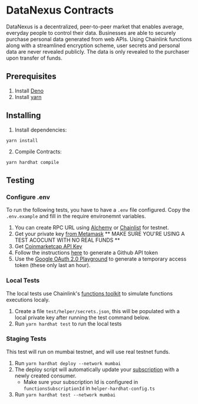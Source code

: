 # DataNexus Contracts
DataNexus is a decentralized, peer-to-peer market that enables average, everyday people to control their data. Businesses are able to securely purchase personal data generated from web APIs. Using Chainlink functions along with a streamlined encryption scheme, user secrets and personal data are never revealed publicly. The data is only revealed to the purchaser upon transfer of funds.

## Prerequisites

1. Install [Deno](https://docs.deno.com/runtime/manual/getting_started/installation)
2. Install [yarn](https://classic.yarnpkg.com/lang/en/docs/install/#mac-stable)

## Installing

1. Install dependencies:
```
yarn install
```

2. Compile Contracts:
```
yarn hardhat compile
```

## Testing

### Configure .env
To run the following tests, you have to have a `.env` file configured. Copy the `.env.example` and fill in the require environemnt variables.

1. You can create RPC URL using [Alchemy](https://www.alchemy.com/) or [Chainlist](https://chainlist.org/?search=avalanche&testnets=true) for testnet.
2. Get your private key [from Metamask](https://support.metamask.io/hc/en-us/articles/360015289632-How-to-export-an-account-s-private-key#:~:text=On%20the%20'Account%20details'%20page,private%20key%20to%20your%20clipboard.) ** MAKE SURE YOU'RE USING A TEST ACOCUNT WITH NO REAL FUNDS **
3. Get [Coinmarketcap API Key](https://coinmarketcap.com/api/)
4. Follow the instructions [here](https://docs.chain.link/chainlink-functions/tutorials/api-use-secrets-gist#tutorial) to generate a Github API token
5. Use the [Google OAuth 2.0 Playground](https://developers.google.com/oauthplayground/) to generate a temporary access token (these only last an hour).


### Local Tests
The local tests use Chainlink's [functions toolkit](https://github.com/smartcontractkit/functions-toolkit) to simulate functions executions localy.

1. Create a file `test/helper/secrets.json`, this will be populated with a local private key after running the test command below.
2. Run `yarn hardhat test` to run the local tests

### Staging Tests
This test will run on mumbai testnet, and will use real testnet funds.

1. Run `yarn hardhat deploy --network mumbai`
2. The deploy script will automatically update your [subscription](https://functions.chain.link/mumbai/621) with a newly created consumer.
   - Make sure your subscription Id is configured in `functionsSubscriptionId` in `helper-hardhat-config.ts`
3. Run `yarn hardhat test --network mumbai`
